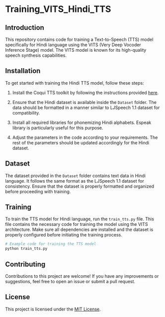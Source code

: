# Training_VITS_Hindi_TTS

## Introduction
This repository contains code for training a Text-to-Speech (TTS) model specifically for Hindi language using the VITS (Very Deep Vocoder Inference Stage) model. The VITS model is known for its high-quality speech synthesis capabilities. 

## Installation
To get started with training the Hindi TTS model, follow these steps:

1. Install the Coqui TTS toolkit by following the instructions provided [here](https://docs.coqui.ai/en/latest/installation.html).

2. Ensure that the Hindi dataset is available inside the `Dataset` folder. The data should be formatted in a manner similar to LJSpeech 1.1 dataset for compatibility.

3. Install all required libraries for phonemizing Hindi alphabets. Espeak library is particularly useful for this purpose.

4. Adjust the parameters in the code according to your requirements. The rest of the parameters should be updated accordingly for the Hindi dataset.

## Dataset
The dataset provided in the `Dataset` folder contains text data in Hindi language. It follows the same format as the LJSpeech 1.1 dataset for consistency. Ensure that the dataset is properly formatted and organized before proceeding with training.

## Training
To train the TTS model for Hindi language, run the `train_tts.py` file. This file contains the necessary code for training the model using the VITS architecture. Make sure all dependencies are installed and the dataset is properly configured before initiating the training process.

```python
# Example code for training the TTS model
python train_tts.py
```

## Contributing
Contributions to this project are welcome! If you have any improvements or suggestions, feel free to open an issue or submit a pull request.

## License
This project is licensed under the [MIT License](LICENSE).
